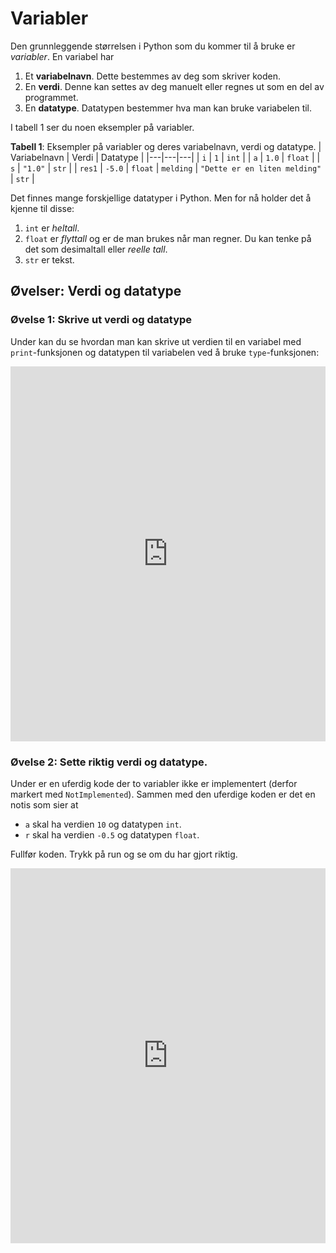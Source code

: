 # Variabler 

Den grunnleggende størrelsen i Python som du kommer til å bruke er *variabler*. En variabel har 

1. Et **variabelnavn**. Dette bestemmes av deg som skriver koden.
2. En **verdi**. Denne kan settes av deg manuelt eller regnes ut som en del av programmet.
3. En **datatype**. Datatypen bestemmer hva man kan bruke variabelen til.

I tabell 1 ser du noen eksempler på variabler. 

**Tabell 1**: Eksempler på variabler og deres variabelnavn, verdi og datatype.
| Variabelnavn | Verdi | Datatype |
|---|---|---|
| `i` | `1` | `int` |
| `a` | `1.0` | `float` |
| `s` | `"1.0"` | `str` |
| `res1` | `-5.0` | `float`
| `melding` | `"Dette er en liten melding"` | `str` |


Det finnes mange forskjellige datatyper i Python. Men for nå holder det å kjenne til disse:

1. `int` er *heltall*. 
2. `float` er *flyttall* og er de man brukes når man regner. Du kan tenke på det som desimaltall eller *reelle tall*.
3. `str` er tekst.


## Øvelser: Verdi og datatype

### Øvelse 1: Skrive ut verdi og datatype

Under kan du se hvordan man kan skrive ut verdien til en variabel med `print`-funksjonen og datatypen til variabelen ved å bruke `type`-funksjonen:

<iframe src="https://trinket.io/embed/python/61f0fa2c97" width="100%" height="600" frameborder="0" marginwidth="0" marginheight="0" allowfullscreen></iframe>


### Øvelse 2: Sette riktig verdi og datatype.

Under er en uferdig kode der to variabler ikke er implementert (derfor markert med `NotImplemented`). Sammen med den uferdige koden er det en notis som sier at

- `a` skal ha verdien `10` og datatypen `int`.
- `r` skal ha verdien `-0.5` og datatypen `float`.

Fullfør koden. Trykk på run og se om du har gjort riktig.

<iframe src="https://trinket.io/embed/python/2fd0bb1151" width="100%" height="600" frameborder="0" marginwidth="0" marginheight="0" allowfullscreen></iframe>
